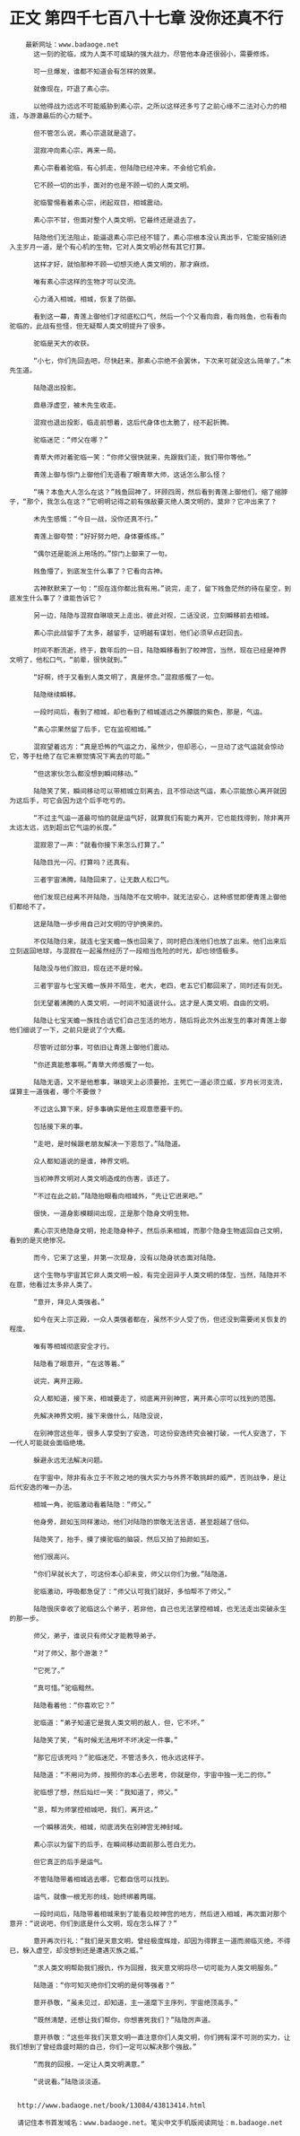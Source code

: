 # 正文 第四千七百八十七章 没你还真不行
        最新网址：www.badaoge.net
          这一刻的驼临，成为人类不可或缺的强大战力，尽管他本身还很弱小，需要修炼。
      
          可一旦爆发，谁都不知道会有怎样的效果。
      
          就像现在，吓退了素心宗。
      
          以他得战力远远不可能威胁到素心宗，之所以这样还多亏了之前心缘不二法对心力的相连，与游澈最后的心力赋予。
      
          但不管怎么说，素心宗退就是退了。
      
          混寂冲向素心宗，再来一局。
      
          素心宗看着驼临，有心抓走，但陆隐已经冲来，不会给它机会。
      
          它不顾一切的出手，面对的也是不顾一切的人类文明。
      
          驼临警惕看着素心宗，闭起双目，相城震动。
      
          素心宗不甘，但面对整个人类文明，它最终还是退去了。
      
          陆隐他们无法阻止，能逼退素心宗已经不错了，素心宗根本没认真出手，它能安插别进入主岁月一道，是个有心机的生物，它对人类文明必然有其它打算。
      
          这样才好，就怕那种不顾一切想灭绝人类文明的，那才麻烦。
      
          唯有素心宗这样的生物才可以交流。
      
          心力涌入相城，相城，恢复了防御。
      
          看到这一幕，青莲上御他们才彻底松口气，然后一个个又看向鼎，看向贱鱼，也有看向驼临的，此战有些怪，但无疑帮人类文明提升了很多。
      
          驼临是天大的收获。
      
          “小七，你们先回去吧，尽快赶来，那素心宗绝不会罢休，下次来可就没这么简单了。”木先生道。
      
          陆隐退出投影。
      
          鼎悬浮虚空，被木先生收走。
      
          混寂也退出投影，临走前想着，这后代身体也太脆了，经不起折腾。
      
          驼临迷茫：“师父在哪？”
      
          青草大师对着驼临一笑：“你师父很快就来，先跟我们走，我们带你等他。”
      
          青莲上御与惊门上御他们无语看了眼青草大师，这话怎么那么怪？
      
          “咦？本鱼大人怎么在这？”贱鱼回神了，环顾四周，然后看到青莲上御他们，缩了缩脖子，“那个，我怎么在这？”它明明记得之前有强敌要灭绝人类文明的，莫非？它冲出来了？
      
          木先生感慨：“今日一战，没你还真不行。”
      
          青莲上御夸赞：“好好努力吧，身体要练练。”
      
          “偶尔还是能派上用场的。”惊门上御来了一句。
      
          贱鱼懵了，到底发生什么事了？它看向古神。
      
          古神默默来了一句：“现在连你都比我有用。”说完，走了，留下贱鱼茫然的待在星空，到底发生什么事了？谁能告诉它？
      
          另一边，陆隐与混寂自琳琅天上走出，彼此对视，二话没说，立刻瞬移前去相城。
      
          素心宗此战留手了太多，越留手，证明越有谋划，他们必须早点赶回去。
      
          时间不断流逝，终于，数年后的一日，陆隐瞬移看到了皎神宫，当然，现在已经是神界文明了，他松口气，“前辈，很快就到。”
      
          “好啊，终于又看到人类文明了，真是怀念。”混寂感慨了一句。
      
          陆隐继续瞬移。
      
          一段时间后，看到了相城，却也看到了相城遥远之外朦胧的紫色，那是，气运。
      
          “素心宗果然留了后手，它在监视相城。”
      
          混寂望着远方：“真是恐怖的气运之力，虽然少，但却恶心，一旦动了这气运就会惊动它，等于杜绝了在它未察觉情况下离去的可能。”
      
          “但这家伙怎么都没想到瞬间移动。”
      
          陆隐笑了笑，瞬间移动可以带相城立刻离去，且不惊动这气运，素心宗能放心离开就因为这后手，可它会因为这个后手吃亏的。
      
          “不过主气运一道最可怕的就是运气好，就算我们有能力离开，它也能找得到，除非离开太远太远，远到超出它气运的长度。”
      
          混寂恩了一声：“就看你接下来怎么打算了。”
      
          陆隐目光一闪，打算吗？还真有。
      
          三者宇宙沸腾，陆隐回来了，让无数人松口气。
      
          他们发现已经离不开陆隐，当陆隐不在文明中，就无法安心，这种感觉即便青莲上御他们都给不了。
      
          这是陆隐一步步用自己对文明的守护换来的。
      
          不仅陆隐归来，就连七宝天蟾一族也回来了，同时把白浅他们也放了出来。他们出来后立刻返回地球，与混寂在一起虽然经历了一段相当危险的时光，却也领悟极多。
      
          陆隐没与他们叙旧，现在还不是时候。
      
          三者宇宙与七宝天蟾一族并不陌生，老大，老四，老五它们都回来了，同时还有剑无。
      
          剑无望着沸腾的人类文明，一时间不知道说什么。这才是人类文明，自由的文明。
      
          陆隐让七宝天蟾一族找合适它们自己生活的地方，随后将此次外出发生的事对青莲上御他们细说了一下，之前只是说了个大概。
      
          尽管听过部分事，可依旧让青莲上御他们震动。
      
          “你还真能惹事啊。”青草大师感慨了一句。
      
          陆隐无语，又不是他惹事，琳琅天上必须要抢，主死亡一道必须立威，岁月长河支流，谋算主一道强者，哪个不要做？
      
          不过这么算下来，好多事确实是他主观意愿要干的。
      
          包括接下来的事。
      
          “走吧，是时候跟老朋友解决一下恩怨了。”陆隐道。
      
          众人都知道说的是谁，神界文明。
      
          当初神界文明对人类文明造成的伤害，该还了。
      
          “不过在此之前。”陆隐抬眼看向相城外，“先让它进来吧。”
      
          很快，一道身影模糊间出现，正是那个隐身文明生物。
      
          素心宗灭绝隐身文明，抢走隐身种子，然后杀来相城，而那个隐身生物返回自己文明，看到的是灭绝惨况。
      
          而今，它来了这里，并第一次现身，没有以隐身状态面对陆隐。
      
          这个生物与宇宙其它非人类文明一般，有完全迥异于人类文明的体型，当然，陆隐并不在意，他看过太多非人类了。
      
          “意开，拜见人类强者。”
      
          如今在天上宗正殿，一众人类强者都在，虽然不少人受了伤，但还没到需要闭关恢复的程度。
      
          唯有等相城彻底安全才行。
      
          陆隐看了眼意开，“在这等着。”
      
          说完，离开正殿。
      
          众人都知道，接下来，相城要走了，彻底离开别神宫，离开素心宗可以找到的范围。
      
          先解决神界文明，接下来做什么，陆隐没说，
      
          在别神宫这些年，很多人享受到了安逸，可这份安逸终究会被打破，一代人安逸了，下一代人可能就会面临绝境。
      
          躲避永远无法解决问题。
      
          在宇宙中，除非有永立于不败之地的强大实力与外界不敢挑衅的威严，否则战争，是让后代安逸的唯一办法。
      
          相城一角，驼临激动看着陆隐：“师父。”
      
          他身旁，颜如玉同样激动，他们对陆隐的崇敬无法言语，甚至超越了信仰。
      
          陆隐笑了，抬手，摸了摸驼临的脑袋，然后又拍了拍颜如玉。
      
          他们很高兴。
      
          “你们早就长大了，可这份本心却未变，师父以你们为傲。”陆隐道。
      
          驼临激动，呼吸都急促了：“师父认可我们就好，多怕帮不了师父。”
      
          陆隐很庆幸收了驼临这么个弟子，若非他，自己也无法掌控相城，也无法走出突破永生的那一步。
      
          师父，弟子，谁说只有师父才能教导弟子。
      
          “对了师父，那个游澈？”
      
          “它死了。”
      
          “真可惜。”驼临黯然。
      
          陆隐看着他：“你喜欢它？”
      
          驼临道：“弟子知道它是我人类文明的敌人，但，它不坏。”
      
          陆隐笑了笑，“有时候无法用坏不坏决定一件事。”
      
          “那它应该死吗？”驼临迷茫，不管活多久，他永远这样子。
      
          陆隐道：“不用问为师，按照你的本心去思考，你就是你，宇宙中独一无二的你。”
      
          驼临想了想，然后灿烂一笑：“我知道了，师父。”
      
          “恩，帮为师掌控相城吧，我们，离开这。”
      
          一个瞬移消失，相城，彻底消失在别神宫无神封域。
      
          素心宗以为留下的后手，在瞬间移动面前那么苍白无力。
      
          但它真正的后手是运气。
      
          不管陆隐带着相城逃去哪，它都自信可以找到。
      
          运气，就像一根无形的线，始终绑着两端。
      
          一段时间后，陆隐带着相城来到了能看见皎神宫的地方，然后进入相城，再次面对那个意开：“说说吧，你们到底是什么文明，现在怎么样了？”
      
          意开再次行礼：“我们是天意文明，曾经极度辉煌，却因为得罪主一道而濒临灭绝，不得已，躲入虚空，却没想到还是遭遇灭族之威。”
      
          “求人类文明帮助我们报仇，作为回报，我天意文明将尽一切可能为人类文明服务。”
      
          陆隐道：“你可知灭绝你们文明的是何等强者？”
      
          意开恭敬，“虽未见过，却知道，主一道麾下主序列，宇宙绝顶高手。”
      
          “既然清楚，还想让我们帮你，你想害死我们？”陆隐厉声道。
      
          意开恭敬：“这些年我们天意文明一直注意你们人类文明，你们拥有深不可测的实力，让我们想到了曾经鼎盛时期的自己，你们一定可以解决那个强敌。”
      
          “而我的回报，一定让人类文明满意。”
      
          “说说看。”陆隐淡淡道。
      
      
      http://www.badaoge.net/book/13084/43813414.html
      
      请记住本书首发域名：www.badaoge.net。笔尖中文手机版阅读网址：m.badaoge.net